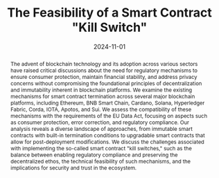 ---
title: The Feasibility of a Smart Contract "Kill Switch"
authors:
- Oshani Seneviratne
date: '2024-11-01'
publishDate: '2024-12-25T15:35:15.808819Z'
publication_types:
- paper-conference
publication: '*The Sixth International Conference on Blockchain Computing and Applications
  (BCCA 2024)*'
featured: true

abstract: The advent of blockchain technology and its adoption across various sectors have raised critical discussions about the need for regulatory mechanisms to ensure consumer protection, maintain financial stability, and address privacy concerns without compromising the foundational principles of decentralization and immutability inherent in blockchain platforms. We examine the existing mechanisms for smart contract termination across several major blockchain platforms, including Ethereum, BNB Smart Chain, Cardano, Solana, Hyperledger Fabric, Corda, IOTA, Apotos, and Sui. We assess the compatibility of these mechanisms with the requirements of the EU Data Act, focusing on aspects such as consumer protection, error correction, and regulatory compliance. Our analysis reveals a diverse landscape of approaches, from immutable smart contracts with built-in termination conditions to upgradable smart contracts that allow for post-deployment modifications. We discuss the challenges associated with implementing the so-called smart contract "kill switches," such as the balance between enabling regulatory compliance and preserving the decentralized ethos, the technical feasibility of such mechanisms, and the implications for security and trust in the ecosystem.

tags:
  - Smart Contract Design
  - Smart Contract Termination
  - Technology Regulation
  - EU Data Act

links:
url_pdf: https://arxiv.org/abs/2407.10302
url_slides: uploads/presentations/Smart-Contract-Kill-Switch.pdf

# Featured image
# To use, add an image named `featured.jpg/png` to your page's folder. 
image:
  caption: 'Code is Law may not always hold'
  focal_point: ""
  preview_only: false
---